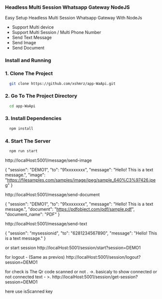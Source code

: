 ### Headless Multi Session Whatsapp Gateway NodeJS

Easy Setup Headless Multi Session Whatsapp Gateway With NodeJs

- Support Multi device
- Support Multi Session / Multi Phone Number
- Send Text Message
- Send Image
- Send Document

### Install and Running

### 1. Clone The Project

```bash
  git clone https://github.com/xshmrz/app-WaApi.git
```

### 2. Go To The Project Directory

```bash
  cd app-WaApi
```

### 3. Install Dependencies

```bash
  npm install
```

### 4. Start The Server

```bash
  npm run start
```

 

http://localHost:5001/message/send-image  

{
    "session": "DEMO1",
    "to": "91xxxxxxxx",
    "message": "Hello! This is a text message.",
     "image": "https://filesamples.com/samples/image/jpeg/sample_640%C3%97426.jpeg"
}


http://localHost:5001/message/send-document

{
    "session": "DEMO1",
    "to": "91xxxxxxxx",
    "message": "Hello! This is a text message.",
    "document": "https://pdfobject.com/pdf/sample.pdf",
    "document_name": "PDF"
}

http://localHost:5001/message/send-text

{ "session": "mysessionid", "to": "6281234567890", "message": "Hello! This is a text message." }



or start session http://localHost:5001/session/start?session=DEMO1

for logout - (Same as previos) http://localHost:5001/session/logout?session=DEMO1 


for check is The Qr code scanned or not . ->.  basicaly to show connected or not connected text - >.  http://localHost:5001/session/get-session?session=DEMO1


here use isScanned key
